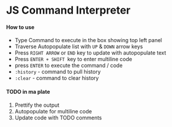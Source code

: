 JS Command Interpreter
======================
<h4>How to use</h4>
<ul>
<li>Type Command to execute in the box showing top left panel</li>
<li>Traverse Autopopulate list with <code>UP</code> & <code>DOWN</code> arrow keys</li>
<li>Press <code>RIGHT ARROW</code> or <code>END</code> key to update with autopopulate text</li>
<li>Press <code>ENTER + SHIFT </code>key to enter multiline code</li>
<li>press <code>ENTER</code> to execute the command / code </li>
<li><code>:history</code> - command to pull history</li>
<li><code>:clear</code> - command to clear history</li>
</ul>
<h4>TODO in ma plate</h4>
<ol>
<li>Prettify the output</li>
<li>Autopopulate for multiline code</li>
<li>Update code with TODO comments</li>
</ol>
